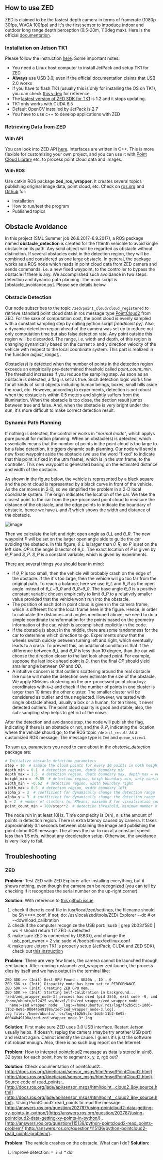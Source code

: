 ## How to use ZED
ZED is claimed to be the fastest depth camera in terms of framerate (1080p 30fps, WVGA 100fps) and it's the first sensor
to introduce indoor and outdoor long range depth perception (0.5-20m, 110deg max).
Here is the official [documentation](https://www.stereolabs.com/documentation/overview/getting-started/introduction.html).

### Installation on Jetson TK1
Please follow the instruction [here](https://www.stereolabs.com/blog/index.php/2015/09/24/getting-started-with-jetson-tk1-and-zed/).
Some important notes:
- You need a Linux host computer to install JetPack and setup TK1 for ZED
- **Always** use USB 3.0, even if the official documentation claims that USB 2.0 works
- If you have to flash TK1 (usually this is only for installing the OS on TK1), you can check [this video](https://devtalk.nvidia.com/default/topic/1001763/jetson-tx2/error-jetpack-must-be-run-on-x86_64-host-platform-detected-aarch64-platform-/) for reference.
- The [lastest version of ZED SDK for TK1](https://www.stereolabs.com/developers/release/1.2/) is 1.2 and it stops updating.
- TK1 only works with CUDA 6.5
- Default OpenCV installed by JetPack is 2.7
- You have to use c++ to develop applications with ZED

### Retrieving Data from ZED
#### With API
You can look into ZED API [here](https://www.stereolabs.com/developers/documentation/API/index.html). Interfaces are written in C++. This is more flexible for customizing your own project, and you can use it with [Point Cloud Library](http://pointclouds.org/) etc. to process point cloud data and images.
#### With ROS
Use catkin ROS package **zed_ros_wrapper**. It creates several topics publishing original image data, point cloud, etc. Check on [ros.org](http://wiki.ros.org/zed-ros-wrapper) and [Github](https://github.com/stereolabs/zed-ros-wrapper) for:
* Installation
* How to run/test the program
* Published topics

## Obstacle Avoidance
In this project (SML Summer job 26.6.2017-6.9.2017), a ROS package named **obstacle_detection** is created for the f1tenth vehichle to avoid single obstacle on its path. Any solid object will be regarded as obstacle without distinction. If several obstacles exist in the detection region, they will be combined and considered as one large obstacle. In general, the package works as a ROS node which reads in point cloud data from ZED camera and sends commands, i.e. a new fixed waypoint, to the controller to bypass the obstacle if there is any. We accomplished such avoidance in two steps: detection and dynamic path planning. The main script is [obstacle_avoidance.py]. Please see details below.
### Obstacle Detection
Our node subscribes to the topic `/zed/point_cloud/cloud_registered` to retrieve standard point cloud data in ros message type [PointCloud2](http://docs.ros.org/api/sensor_msgs/html/msg/PointCloud2.html) from ZED. For the sake of computation cost, the point cloud is evenly sampled with a constant sampling step by calling python script *[readpoint.py]*. Also, a dynamic detection region ahead of the camera was set up to reduce not only computation time but also false detection rate. Any point outside this region will be discarded. The range, i.e. width and depth, of this region is changing dynamically based on the current x and y direction velocity of the vehicle with respect to the local coordinate system. This part is realized in the function *adjust_range()*.

Obstacle(s) is detected when the number of points in the detection region exceeds an empirically pre-determined threshold called *point_count_min*. The threshold increases if you reduce the sampling step. As soon as an obstacle is detected, a flag is set as true. Such detection logic works fine for all kinds of solid objects including human beings, boxes, small hills aside the road, etc. However, according to experiments, detection is not robust when the obstacle is within 0.5 meters and slightly suffers from the illumination. When the obstacle is too close, the dection result jumps between true and false. And, when the obstacle is very bright under the sun, it's more difficult to make correct detection result.
### Dynamic Path Planning
If nothing is detected, the controller works in "*normal mode*", which applys pure pursuit for motion planning. When an obstacle(s) is detected, which essentially means that the number of points in the point cloud is too large to be a false detection, it triggers dynamic path planning. Our node will send a new fixed waypoint aside the obstacle (we use the word "fixed" to indicate that this point is fixed in the utm frame), which is in the utm frame, to the controller. This new waypoint is generated basing on the estimated distance and width of the obstacle.

As shown in the figure below, the vehicle is represented by a black square and the point cloud is represented by a black curve in front of the vehicle. As the car moves in 2-D, so we simplified the problem in a 2-D local coordinate system. The origin indicates the location of the car. We take the closest point to the car from the pre-processed point cloud to measure the distance of the obstacle, and the edge points to indicate the boundary of obstacle, hence we have *L* and *R* which shows the width and distance of the obstacle.

![image](https://github.com/xxxx.jpg)

Then we calculate the left and right open angle as *θ_L* and *θ_R*. The new waypoint *P* will be set on the larger open angle side to guide the car avoiding the obstacle. In this figure, *θ_L* is larger than *θ_R*, so *P* is set on the left side. *OP* is the angle bisector of *θ_L*. The exact location of *P* is given by *θ_P* and *S_P*. *S_P* is a constant variable, which is given by experiments.

There are several things you should bear in mind:
* If *θ_P* is too small, then the vehicle will probably crash on the edge of the obstacle. If the it's too large, then the vehicle will go too far from the original path. To reach a balance, here we use *θ_L* and *θ_R* as the open angle instead of *θ_L*+*θ_0* and *θ_R*+*θ_0*. The base angle *θ_0* is a positive constant variable chosen empirically to limit *θ_P* to a relatively smaller value provided that the vehicle won't run into the obstacle.
* The position of each dot in point cloud is given in the camera frame, which is different from the local frame here in the figure. Hence, in order to calculate the distances and angles mentioned above, we need to do a simple coordinate transformation for the points based on the geometry information of the car, which is accomplished explicitly in the code.
* If the obstacle is about in the middle, there are some randomness for the car to determine which direction to go. Experiments show that the wheels switch quickly between turning left and right, which eventually leads to a crash. To prevent this, an additional condition is that if the difference between *θ_L* and *θ_R* is less than 10 degree, than the car will choose the direction closer to the last look ahead point. For example, suppose the last look ahead point is *D*, then the final *OP* should yield smaller angle between *OP* and *OD*.
* A intuitive concern is that outliers scattering around the real obstacle like noise will make the detection over estimate the size of the obstacle. We apply KMeans clustering on the pre-processed point cloud xyz coordinates with `K=2` and check if the number of points in one cluster is larger than 10 times the other cluster. The smaller cluster will be considered as outlier and thus neglected. However, we tested with single obstacle ahead, usually a box or a human, for ten times, it never detected outliers. The point cloud quality is good and stable, also, the sub-sampling step helps to get rid of the noise.


After the detection and avoidance step, the node will publish the flag, indicating if there is an obstacle or not, and the *θ_P*, indicating the location where the vehicle should go, to the ROS topic `/detect_result` as a customized ROS message. The message type is `Cmd` and `queue_size=1`.

To sum up, parameters you need to care about in the *obstacle_detection* package are:
```python
# Initialize obstacle detection parameters
step = 10  # sample the cloud points for every 10 points in both height and width direction
depth_min = 0.1  # detection region, depth boundary min
depth_max = 1.5  # detection region, depth boundary max, depth_max = velocity_max * 2* processing_time + slip_distance
height_min = -0.05  # detection region, heigh boundary min, only consider points higher than 0.05 meters to segment out the road
width_min = -0.62  # detection region, width boundary right
width_max = 0.5  # detection region, width boundary left
alpha_x = 3  # coefficient for dynamically change the detection range
alpha_y = 3  # coefficient for dynamically change the detection range
k = 2  # number of clusters for KMeans, maximum 8 for visualization convenience
point_count_min = 700/step**2  # detection threshold, minimum number of points to be regarded as a valid obstacle
```

The node run in at least 10Hz. Time complexity is O(n), n is the amount of points in detection region. There is extra latency caused by camera. It takes approximately 0.1 seconds between obtaining the image and publishing the point cloud ROS message. The allows the car to run at a constant speed less than 1.5 m/s, without any deceleration setup. Otherwise, the avoidance is very likely to fail.


## Troubleshooting
### ZED
**Problem:** Test ZED with ZED Explorer after installing everything, but it shows nothing, even though the camera can be recognized (you can tell by checking if it recognizes the serial number on the up-right corner).

**Solution:**
With reference to [this github issue](https://github.com/stereolabs/zed-ros-wrapper/issues/28)
   1. check if there is conf file in /usr/local/zed/settings, the filename should be SN\*\*\*\*.conf. If not, do:
/usr/local/zed/tools/ZED\ Explorer --dc # or --download_calibration
   2. check if the computer recognize the USB port:
lsusb | grep 2b03:f580 | wc -l
should return 1 if ZED is detected
   3. make sure ZED is connected by USB3.0, and change the usb_port_owner = 2 via:
sudo vi /boot/etlinux/extlinux.conf
   4. make sure Jetson TK1 is properly setup (JetPack, CUDA and ZED SDK), check out [this instruction](
https://www.stereolabs.com/blog/index.php/2015/09/24/getting-started-with-jetson-tk1-and-zed/)

**Problem:** There are very few times, the camera cannot be launched through zed.launch. After running roslaunch zed_wrapper zed.launch, the process dies by itself and we have output in the terminal like:
```
ZED SDK >> (Init) Best GPU Found : GK20A , ID : 0
ZED SDK >> (Init) Disparity mode has been set to PERFORMANCE
ZED SDK >> (Init) Creating ZED GPU mem...
ZED SDK >> (Init) Starting Self-Calibration in background... 
[zed/zed_wrapper_node-3] process has died [pid 3540, exit code -9, cmd /home/ubuntu/el2425_ws/devel/lib/zed_wrapper/zed_wrapper_node __name:=zed_wrapper_node __log:=/home/ubuntu/.ros/log/fb2b5c5c-1dd6-11b2-8e95-00044b49198a/zed-zed_wrapper_node-3.log].
log file: /home/ubuntu/.ros/log/fb2b5c5c-1dd6-11b2-8e95-00044b49198a/zed-zed_wrapper_node-3*.log
```

**Solution:** First make sure ZED uses 3.0 USB interface. Restart Jetson usually helps. If doesn't, replug the camera (maybe try another USB port) and restart again. Cannot identify the cause. I guess it's just the software not robust enough. Also, there is no such bug report on the Internet.

**Problem:** How to interpret pointcloud2 message as data is stored in uint8, 32 bytes for each point, how to segment x, y, z, rgb out?

**Solution:** Check documentation of pointcloud2:..
[http://docs.ros.org/kinetic/api/sensor_msgs/html/msg/PointCloud2.html](http://docs.ros.org/kinetic/api/sensor_msgs/html/msg/PointCloud2.html)..
Source code of read_points:..
[http://docs.ros.org/jade/api/sensor_msgs/html/point__cloud2_8py_source.html](http://docs.ros.org/jade/api/sensor_msgs/html/point__cloud2_8py_source.html)..
Using PointCloud2.read_points to read the message..
[http://answers.ros.org/question/202787/using-pointcloud2-data-getting-xy-points-in-python/](http://answers.ros.org/question/202787/using-pointcloud2-data-getting-xy-points-in-python/)..
[http://answers.ros.org/question/115136/python-pointcloud2-read_points-problem/](http://answers.ros.org/question/115136/python-pointcloud2-read_points-problem/)..

**Problem:** The vehicle crashes on the obstacle. What can I do?
**Solution:**
1. Improve detection:
``* ind
``* dd
